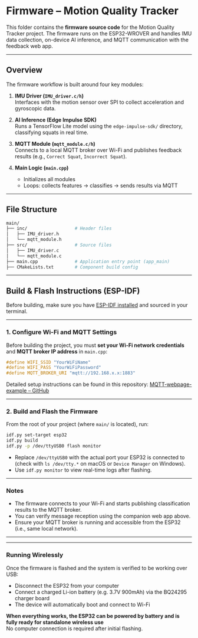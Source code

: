 # Firmware – Motion Quality Tracker

This folder contains the **firmware source code** for the Motion Quality Tracker project. The firmware runs on the ESP32-WROVER and handles IMU data collection, on-device AI inference, and MQTT communication with the feedback web app.

---

## Overview

The firmware workflow is built around four key modules:

1. **IMU Driver (`IMU_driver.c/h`)**  
   Interfaces with the motion sensor over SPI to collect acceleration and gyroscopic data.

2. **AI Inference (Edge Impulse SDK)**  
   Runs a TensorFlow Lite model using the `edge-impulse-sdk/` directory, classifying squats in real time.

3. **MQTT Module (`mqtt_module.c/h`)**  
   Connects to a local MQTT broker over Wi-Fi and publishes feedback results (e.g., `Correct Squat`, `Incorrect Squat`).

4. **Main Logic (`main.cpp`)**  
   - Initializes all modules  
   - Loops: collects features → classifies → sends results via MQTT

---

## File Structure

```bash
main/
├── inc/                  # Header files
│   ├── IMU_driver.h
│   └── mqtt_module.h
├── src/                  # Source files
│   ├── IMU_driver.c
│   └── mqtt_module.c
├── main.cpp              # Application entry point (app_main)
├── CMakeLists.txt        # Component build config
```
---

## Build & Flash Instructions (ESP-IDF)

Before building, make sure you have [ESP-IDF installed](https://docs.espressif.com/projects/esp-idf/en/latest/esp32/get-started/index.html) and sourced in your terminal.

---

### 1. Configure Wi-Fi and MQTT Settings

Before building the project, you must **set your Wi-Fi network credentials** and **MQTT broker IP address** in `main.cpp`:

```cpp
#define WIFI_SSID "YourWiFiName"
#define WIFI_PASS "YourWiFiPassword"
#define MQTT_BROKER_URI "mqtt://192.168.x.x:1883"
````

Detailed setup instructions can be found in this repository: [MQTT-webpage-example – GitHub](https://github.com/LovroSantek/MQTT-webpage-example)

---

### 2. Build and Flash the Firmware

From the root of your project (where `main/` is located), run:

```bash
idf.py set-target esp32
idf.py build
idf.py -p /dev/ttyUSB0 flash monitor
```

* Replace `/dev/ttyUSB0` with the actual port your ESP32 is connected to (check with `ls /dev/tty.*` on macOS or `Device Manager` on Windows).
* Use `idf.py monitor` to view real-time logs after flashing.

---

### Notes

* The firmware connects to your Wi-Fi and starts publishing classification results to the MQTT broker.
* You can verify message reception using the companion web app above.
* Ensure your MQTT broker is running and accessible from the ESP32 (i.e., same local network).

---
---

### Running Wirelessly

Once the firmware is flashed and the system is verified to be working over USB:

- Disconnect the ESP32 from your computer
- Connect a charged Li-ion battery (e.g. 3.7V 900mAh) via the BQ24295 charger board
- The device will automatically boot and connect to Wi-Fi

**When everything works, the ESP32 can be powered by battery and is fully ready for standalone wireless use**  
No computer connection is required after initial flashing.



